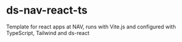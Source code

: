 # ds-nav-react-ts
Template for react apps at NAV, runs with Vite.js and configured with TypeScript, Tailwind and ds-react
